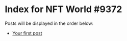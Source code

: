 # Index for NFT World #9372
Posts will be displayed in the order below:

- [Your first post](./001-first.md)

